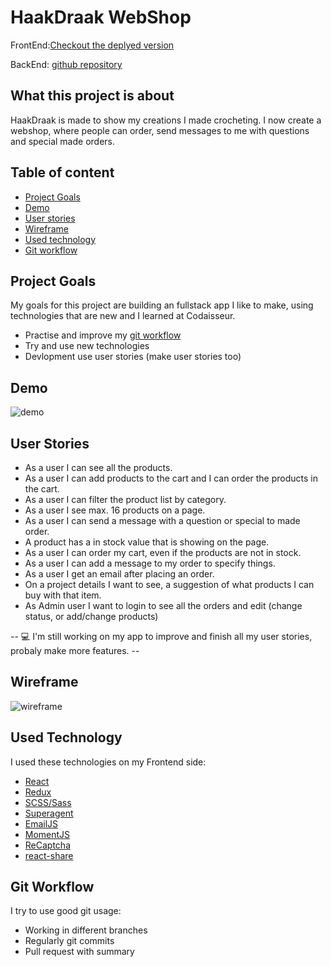 # HaakDraak WebShop

FrontEnd:[Checkout the deplyed version](https://www.haakdraak.nl/)

BackEnd: [github repository](https://github.com/Mellieejj/Haakdraak-webshop-server)

## What this project is about

HaakDraak is made to show my creations I made crocheting. I now create a webshop, where people can order, send messages to me with questions and special made orders.

## Table of content

- [Project Goals](#project-goals)
- [Demo](#demo)
- [User stories](#user-stories)
- [Wireframe](#wireframe)
- [Used technology](#used-technology)
- [Git workflow](#git-workflow)

## Project Goals

My goals for this project are building an fullstack app I like to make, using technologies that are new and I learned at Codaisseur.

- Practise and improve my [git workflow](#git-workflow)
- Try and use new technologies
- Devlopment use user stories (make user stories too)

## Demo

![demo](https://user-images.githubusercontent.com/58489880/78265507-d0b40880-7504-11ea-9c45-e054490de41b.gif)

## User Stories

- As a user I can see all the products.
- As a user I can add products to the cart and I can order the products in the cart.
- As a user I can filter the product list by category.
- As a user I see max. 16 products on a page.
- As a user I can send a message with a question or special to made order.
- A product has a in stock value that is showing on the page.
- As a user I can order my cart, even if the products are not in stock.
- As a user I can add a message to my order to specify things.
- As a user I get an email after placing an order.
- On a project details I want to see, a suggestion of what products I can buy with that item.
- As Admin user I want to login to see all the orders and edit (change status, or add/change products)

-- :computer: I'm still working on my app to improve and finish all my user stories, probaly make more features. --

## Wireframe

![wireframe](https://s3.amazonaws.com/assets.mockflow.com/app/wireframepro/company/Cc7d365d3425637f38ac9773088d4ac09/projects/M74581b609e4f9a7749d60e971d820d031585041390639/pages/D3af5feb6f18aaca359e3178c13cb877e/image/D3af5feb6f18aaca359e3178c13cb877e.png)

## Used Technology

I used these technologies on my Frontend side:

- [React](https://github.com/Mellieejj/Haakdraak-webshop-client/blob/master/src/App.js)
- [Redux](https://github.com/Mellieejj/Haakdraak-webshop-client/blob/master/src/reducers/products.js)
- [SCSS/Sass](https://github.com/Mellieejj/Haakdraak-webshop-client/blob/master/src/style)
- [Superagent](https://github.com/Mellieejj/Haakdraak-webshop-client/blob/master/src/actions/productActions.js)
- [EmailJS](https://github.com/Mellieejj/Haakdraak-webshop-client/blob/master/src/components/ContactForm.js)
- [MomentJS](https://github.com/Mellieejj/Haakdraak-webshop-client/blob/master/src/components/adminComponents/OrderDetailsContainer.js)
- [ReCaptcha](https://github.com/Mellieejj/Haakdraak-webshop-client/blob/master/src/components/ContactForm.js)
- [react-share](https://github.com/Mellieejj/Haakdraak-webshop-client/blob/master/src/components/ProductDetails.js)

## Git Workflow

I try to use good git usage:

- Working in different branches
- Regularly git commits
- Pull request with summary
